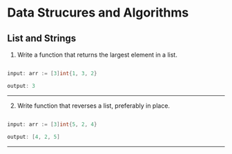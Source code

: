 # Data Strucures and Algorithms

## List and Strings

1. Write a function that returns the largest element in a list.

```go

input: arr := [3]int{1, 3, 2}

output: 3

```

***

2. Write function that reverses a list, preferably in place.

```go

input: arr := [3]int{5, 2, 4}

output: [4, 2, 5]

```

***

